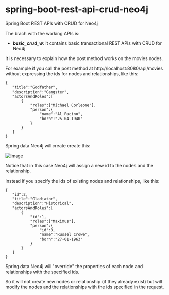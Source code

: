 # spring-boot-rest-api-crud-neo4j
Spring Boot REST APIs with CRUD for Neo4j

The brach with the working APIs is:

- ***basic_crud_w***: it contains basic transactional REST APIs with CRUD for Neo4j

It is necessary to explain how the post method works on the movies nodes. 

For example if you call the post method at http://localhost:8080/api/movies without expressing the ids for nodes and relationships, like this:

```
{
   "title":"Godfather",
   "description":"Gangster",
   "actorsAndRoles":[
       {
           "roles":["Michael Corleone"],
           "person":{
               "name":"Al Pacino",
               "born":"25-04-1940"
           }
       }
   ]
}
```

Spring data Neo4j will create create this:

![image](https://github.com/RosarioB/spring-boot-crud-rest-api-neo4j/assets/81154242/77188630-85e2-4bbd-8103-4a4548c4a34f)

Notice that in this case Neo4j will assign a new id to the nodes and the relationship.

Instead if you specify the ids of existing nodes and relationships, like this:

```
{
   "id":2,
   "title":"Gladiator",
   "description":"Historical",
   "actorsAndRoles":[
       {
           "id":1,
           "roles":["Maximus"],
           "person":{
               "id":3,
               "name":"Russel Crowe",
               "born":"27-01-1963"
           }
       }
   ]
}
```

Spring data Neo4j will "override" the properties of each node and relationships with the specified ids. 

So it will not create new nodes or relationship (if they already exist) but will modify the nodes and the relationships with the ids specified in the request.


